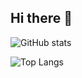 ## Hi there 👋

![GitHub stats](https://github-readme-stats.vercel.app/api?username=Laaad&show_icons=true&theme=dark)

![Top Langs](https://github-readme-stats.vercel.app/api/top-langs/?username=Laaad&layout=compact&theme=dark)

<!--
**Laaad/Laaad** is a ✨ _special_ ✨ repository because its `README.md` (this file) appears on your GitHub profile.

Here are some ideas to get you started:

- 🔭 I’m currently working on ...
- 🌱 I’m currently learning ...
- 👯 I’m looking to collaborate on ...
- 🤔 I’m looking for help with ...
- 💬 Ask me about ...
- 📫 How to reach me: ...
- 😄 Pronouns: ...
- ⚡ Fun fact: ...
-->
